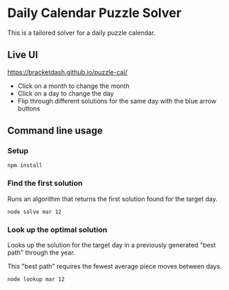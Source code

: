 # Daily Calendar Puzzle Solver

This is a tailored solver for a daily puzzle calendar.

## Live UI

https://bracketdash.github.io/puzzle-cal/

- Click on a month to change the month
- Click on a day to change the day
- Flip through different solutions for the same day with the blue arrow buttons

## Command line usage

### Setup

```
npm install
```

### Find the first solution

Runs an algorithm that returns the first solution found for the target day.

```
node solve mar 12
```

### Look up the optimal solution

Looks up the solution for the target day in a previously generated "best path" through the year.

This "best path" requires the fewest average piece moves between days.

```
node lookup mar 12
```
